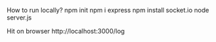 How to run locally?
npm init
npm i express
npm install socket.io
node server.js

Hit on browser http://localhost:3000/log
